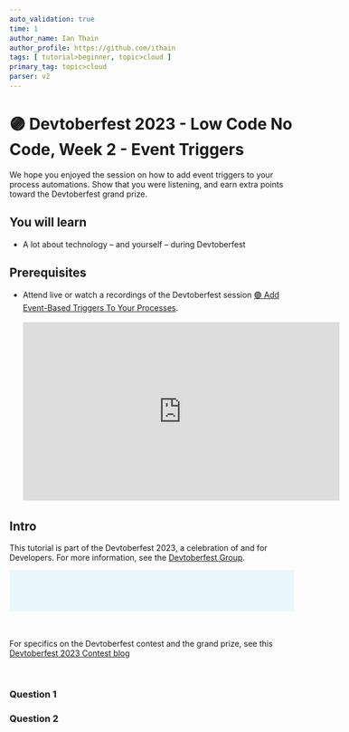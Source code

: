 ```yaml
---
auto_validation: true
time: 1
author_name: Ian Thain
author_profile: https://github.com/ithain
tags: [ tutorial>beginner, topic>cloud ]
primary_tag: topic>cloud 
parser: v2
---
```


# 🟣 Devtoberfest 2023 - Low Code No Code, Week 2 - Event Triggers 
<!-- description --> We hope you enjoyed the session on how to add event triggers to your process automations. Show that you were listening, and earn extra points toward the Devtoberfest grand prize.
 
## You will learn
- A lot about technology – and yourself – during Devtoberfest

## Prerequisites
- Attend live or watch a recordings of the Devtoberfest session [🟣 Add Event-Based Triggers To Your Processes](https://www.youtube.com/watch?v=VjLYmyI4lL4).&nbsp;<br>&nbsp;<br><iframe width="560" height="315" src="https://www.youtube.com/embed/VjLYmyI4lL4" frameborder="0" allowfullscreen> </iframe>


## Intro
This tutorial is part of the Devtoberfest 2023, a celebration of and for Developers. For more information, see the [Devtoberfest Group](https://groups.community.sap.com/t5/devtoberfest/gh-p/Devtoberfest).

![Devtoberfest](devtoberfest-banner.gif)

&nbsp;

For specifics on the Devtoberfest contest and the grand prize, see this [Devtoberfest 2023 Contest blog](https://groups.community.sap.com/t5/devtoberfest-blog-posts/devtoberfest-2023-contest/ba-p/9357)

&nbsp;

### Question 1


### Question 2